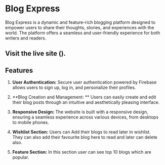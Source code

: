 
# Blog Express
Blog Express is a dynamic and feature-rich blogging platform designed to empower users to share their thoughts, stories, and experiences with the world. The platform offers a seamless and user-friendly experience for both writers and readers.
 
## Visit the live site ().

## Features
1. **User Authentication:** Secure user authentication powered by Firebase allows users to sign up, log in, and personalize their profiles.

2. **Blog Creation and Management: **  Users can easily create and edit their blog posts through an intuitive and aesthetically pleasing interface.

3. **Responsive Design:** The website is built with a responsive design, ensuring a seamless experience across various devices, from desktops to mobile phones.

4. **Wishlist Section:** Users can Add their blogs to read later in wishlist. They can also add their favourite blog here to read and later can delete also.

5. **Feature Section:** In this section user can see top 10 blogs which are popular.






